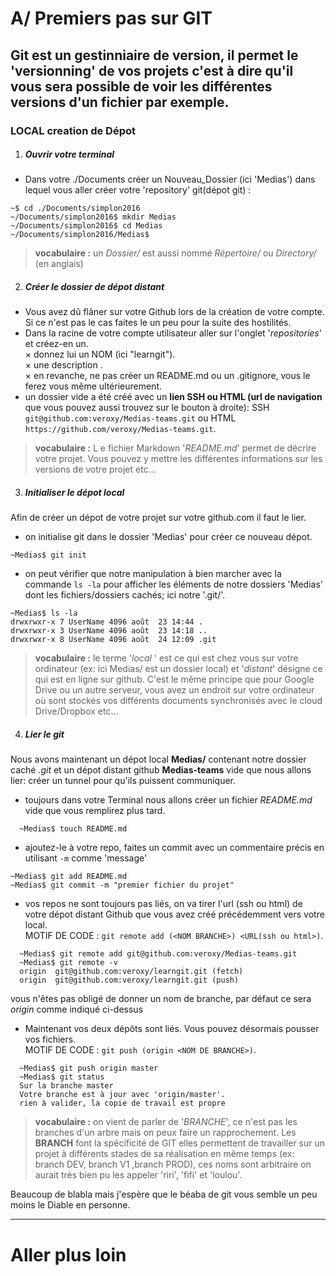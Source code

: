 # A/ Premiers pas sur GIT

Git est un gestinniaire de version, il permet le 'versionning' de vos projets  c'est à dire qu'il vous sera possible de voir les différentes versions d'un fichier par exemple.
---
### LOCAL creation de Dépot
1. ##### Ouvrir votre terminal
  * Dans votre  ./Documents créer un Nouveau_Dossier (ici 'Medias') dans lequel vous aller créer votre 'repository' git(dépot git) :
  ```
  ~$ cd ./Documents/simplon2016
  ~/Documents/simplon2016$ mkdir Medias
  ~/Documents/simplon2016$ cd Medias
  ~/Documents/simplon2016/Medias$
  ```
  >**vocabulaire :** un *Dossier/* est aussi nommé *Répertoire/* ou *Directory/* (en anglais)

2. ##### Créer le dossier de dépot distant
  * Vous avez dû flâner sur votre Github lors de la création de votre compte. Si ce n'est pas le cas faites le un peu pour la suite des hostilités.
  *  Dans la racine de votre compte utilisateur aller sur l'onglet '*repositories*' et créez-en un.<br />
  × donnez lui un NOM (ici "learngit").<br />
  × une description .<br />
  × en revanche, ne pas créer un README.md ou un .gitignore, vous le ferez vous même ultérieurement.
  * un dossier vide a été créé avec un **lien SSH ou HTML (url de navigation** que vous pouvez aussi trouvez sur le bouton à droite): SSH `git@github.com:veroxy/Medias-teams.git` ou HTML
  `https://github.com/veroxy/Medias-teams.git`.

  >**vocabulaire :** L e fichier Markdown '*README.md*' permet de décrire votre projet. Vous pouvez y mettre les différentes informations sur les versions de votre projet etc... <br />

3. ##### Initialiser le dépot local
Afin de créer un dépot de votre projet sur votre github.com il faut le lier.
  * on initialise git dans le dossier 'Medias' pour créer ce nouveau dépot.
  ```
  ~Medias$ git init
  ```
  * on peut vérifier que notre manipulation à bien marcher avec la commande `ls -la` pour afficher les éléments de notre dossiers 'Medias' dont les fichiers/dossiers cachés; ici notre '.git/'.<br />
  ```
  ~Medias$ ls -la
  drwxrwxr-x 7 UserName 4096 août  23 14:44 .
  drwxrwxr-x 3 UserName 4096 août  23 14:18 ..
  drwxrwxr-x 8 UserName 4096 août  24 12:09 .git
  ```
  > **vocabulaire :**  le terme '*local* ' est ce qui est chez vous sur votre ordinateur (ex: ici Medias/ est un dossier local) et '*distant*' désigne ce qui est en ligne sur github. C'est le même principe que pour Google Drive ou un autre serveur,  vous avez un endroit sur votre ordinateur où sont stockés vos différents documents synchronisés avec le cloud Drive/Dropbox etc...

4. ##### Lier le git
Nous avons maintenant un dépot local **Medias/** contenant notre dossier caché *.git* et un dépot distant github **Medias-teams** vide que nous allons lier: créer un tunnel pour qu'ils puissent communiquer.
  * toujours dans votre Terminal nous allons créer un fichier *README.md* vide que vous remplirez plus tard.
  ```
    ~Medias$ touch README.md
  ```
  * ajoutez-le à votre repo, faites un commit avec un commentaire précis en utilisant `-m` comme 'message'
  ```
  ~Medias$ git add README.md
  ~Medias$ git commit -m "premier fichier du projet"
  ```
  * vos repos ne sont toujours pas liés,  on va tirer l'url (ssh ou html) de votre dépot distant Github que vous avez créé précédemment vers votre local. <br />
  MOTIF DE CODE : `git remote add (<NOM BRANCHE>) <URL(ssh ou html>)`.
  ```
    ~Medias$ git remote add git@github.com:veroxy/Medias-teams.git
    ~Medias$ git remote -v
    origin	git@github.com:veroxy/learngit.git (fetch)
    origin	git@github.com:veroxy/learngit.git (push)
  ```
  vous n'êtes pas obligé de donner un nom de branche, par défaut ce sera *origin* comme indiqué ci-dessus <br />
  * Maintenant vos deux dépôts sont liés. Vous pouvez désormais pousser vos fichiers.<br />
  MOTIF DE CODE : `git push (origin <NOM DE BRANCHE>)`.
  ```
    ~Medias$ git push origin master
    ~Medias$ git status
    Sur la branche master
    Votre branche est à jour avec 'origin/master'.
    rien à valider, la copie de travail est propre
  ```
> **vocabulaire :** on vient de parler de '*BRANCHE*',  ce n'est pas les branches d'un arbre mais on peux faire un rapprochement. Les **BRANCH** font la spécificité de GIT elles permettent de travailler sur un projet à différents stades de sa réalisation en même temps (ex: branch DEV, branch V1 ,branch PROD), ces noms sont arbitraire on aurait très bien pu les appeler 'riri', 'fifi' et 'loulou'.

Beaucoup de blabla mais j'espère que le béaba de git vous semble un peu moins le Diable en personne.

---
# Aller plus loin
